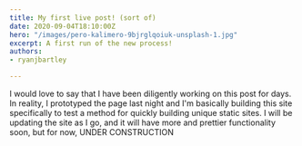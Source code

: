 ```yaml
---
title: My first live post! (sort of)
date: 2020-09-04T18:10:00Z
hero: "/images/pero-kalimero-9bjrglqoiuk-unsplash-1.jpg"
excerpt: A first run of the new process!
authors:
- ryanjbartley

---
```


I would love to say that I have been diligently working on this post for days. In reality, I prototyped the page last night and I'm basically building this site specifically to test a method for quickly building unique static sites. I will be updating the site as I go, and it will have more and prettier functionality soon, but for now, UNDER CONSTRUCTION